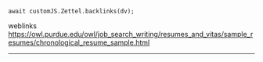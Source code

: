 
```dataviewjs
await customJS.Zettel.backlinks(dv);
```
weblinks https://owl.purdue.edu/owl/job_search_writing/resumes_and_vitas/sample_resumes/chronological_resume_sample.html
___


